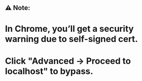 ## ⚠️ Note:
# In Chrome, you’ll get a security warning due to self-signed cert.

# Click "Advanced → Proceed to localhost" to bypass.